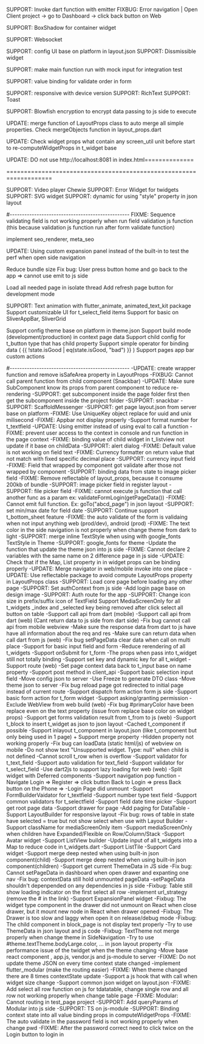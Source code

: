 SUPPORT: Invoke dart function with emitter
FIXBUG: Error navigation | Open Client project -> go to Dashboard -> click back button on Web

SUPPORT: BoxShadow for container widget

SUPPORT: Websocket

SUPPORT: config UI base on platform in layout.json
SUPPORT: Dissmissible widget

SUPPORT: make main function run with mock input for integration test

SUPPORT: value binding for validate order in form

SUPPORT: responsive with device version
SUPPORT: RichText
SUPPORT: Toast

SUPPORT: Blowfish encryption to encrypt data passing to js side to execute

UPDATE: merge function of LayoutProps class to auto merge all simple properties. Check mergeObjects function in layout_props.dart

UPDATE: Check widget props what contain any screen_util unit before start to re-computeWidgetProps in t_widget base

UPDATE: DO not use http://localhost:8081 in index.html==============

<!--
    <script src="http://localhost:8081/vendors.js" defer></script>
    <script src="http://localhost:8081/app.js" defer></script>
-->

===================================================================

SUPPORT: Video player Chewie
SUPPORT: Error Widget for twidgets
SUPPORT: SVG widget
SUPPORT: dynamic for using "style" property in json layout

#-------------------------------------------------
FIXME: Sequence validating field is not working properly when run field validation js function
(this because validation js function run after form validate function)

implement seo_renderer, meta_seo

UPDATE: Using custom expansion panel instead of the built-in to test the perf when open side navigation

Reduce bundle size
Fix bug: User press button home and go back to the app => cannot use emit to js side

Load all needed page in isolate thread
Add refresh page button for development mode

SUPPORT: Text animation with flutter_animate, animated_text_kit package
Support customizable UI for t_select_field items
Support for basic on SliverAppBar, SliverGrid

Support config theme base on platform in theme.json
Support build mode (development/production) in context page data
Support child config for t_button type that has child property
Support simple operator for binding data ( {{ !state.isGood | eq(state.isGood, "bad") }} )
Support pages app bar custom actions

#-------------------------------------------------
-UPDATE: create wrapper function and remove isSafeArea property in LayoutProps
-FIXBUG: Cannot call parent function from child component (Snackbar)
-UPDATE: Make sure SubComponent know its props from parent component to reduce re-rendering
-SUPPORT: get subcomponent inside the page folder first then get the subcomponent inside the project folder
-SUPPORT: snackbar
-SUPPORT: ScaffoldMessenger
-SUPPORT: get page layout.json from server base on platform
-FIXME: Use UniqueKey object replace for uuid and unix milisecond
-FIXME: Appbar not display properly
-Support format number for t_textfield
-UPDATE: Using emitter instead of using eval to call a function
-FIXME: prevent user access to the context in console and run function in the page context
-FIXME: binding value of child widget in t_listview not update if it base on childData
-SUPPORT: alert dialog
-FIXME: Default value is not working on field text
-FIXME: Currency formatter on return value that not match with fixed specific decimal place
-SUPPORT: currency input field
-FIXME: Field that wrapped by component got validate after those not wrapped by component
-SUPPORT: binding data from state to image picker field
-FIXME: Remove reflectable of layout_props, because it consume 200kb of bundle
-SUPPORT: image picker field in register layout
-SUPPORT: file picker field
-FIXME: cannot execute js function that call another func as a param ex: validateFormLogin(getPageData())
-FIXME: Cannot emit full function. Ex: goTo("abcd_page") in json layout
-SUPPORT: set min/max date for field date
-SUPPORT: Continue support t_bottom_sheet feature
-FIXME: the auto validate of the form is validaing when not input anything web (prod/dev), android (prod)
-FIXME: The text color in the side navigation is not properly when change theme from dark to light
-SUPPORT: merge inline TextStyle when using with google_fonts TextStyle in Theme
-SUPPORT: google_fonts for theme
-Update the function that update the theme json into js side
-FIXME: Cannot declare 2 variables with the same name on 2 difference page in js side
-UPDATE: Check that if the Map, List property in in widget props can be binding properly
-UPDATE: Merge navigator in web/mobile invoke into one place
-UPDATE: Use reflectable package to avoid compute LayoutProps property in LayoutProps class
-SUPPORT: Load core page before loading any other page
-SUPPORT: Set authContext from js side
-Add login page base on design image
-SUPPORT: Auth route for the app
-SUPPORT: Change icon size in prefix/suffix icon of TextField
Support MediaScreenOnly for all t_widgets
\_index and \_selected key being removed after click select all button on table
-Support call api from dart (mobile)
-Support call api from dart (web) (Cant return data to js side from dart side)
-Fix bug cannot call api from mobile webview
-Make sure the response data from dart to js have have all information about the req and res
-Make sure can return data when call dart from js (web)
-Fix bug setPageData clear data when call on multi place
-Support for basic input field and form
-Reduce rerendering of all t_widgets
-Support onSubmit for t_form
-The props when pass into t_widget still not totally binding
-Support set key and dynamic key for all t_widget
-Support route (web)
-Set page context data back to t_input base on name property
-Support post method in client_api
-Support basic selection input field
-Move config json to server
-Use Freeze to generate DTO class
-Move theme json to server
-Fix bug reload page got redirected to initial page instead of current route
-Support dispatch form action form js side
-Support basic form action for t_form widget
-Support asking/granting permission
-Exclude WebView from web build (web)
-Fix bug #primaryColor have been replace even on the text property (issue from replace base color on widget props)
-Support get forms validation result from t_from to js (web)
-Support t_block to insert t_widget as json to json layout
-Cached t_component if possible
-Support inlayout t_component in layout.json (like t_component but only being used in 1 page) + Support merge property
-Hidden property not working properly
-Fix bug can loadData (static html/js) of webview on mobile
-Do not show text "Unsupported widget. Type: null" when child is not defined
-Cannot scroll t_row when is overflow
-Support validator for t_text_field
-Support auto validation for text_field
-Support validator for t_select_field
-Use dart2js to support lazy loading for web (web)
-Split widget with Deferred components
-Support navigation pop function
-Navigate Login => Register => click button Back to Login => press Back button on the Phone => -Login Page did unmount
-Support FormBuilderVaidator for t_textfield
-Support number type text field
-Support common validators for t_selectfield
-Support field date time picker
-Support get root page data
-Support drawer for page
-Add paging for DataTable
-Support LayoutBuilder for responsive layout
-Fix bug: rows of table in state have selected = true but not show select when use with Layout Builder
-Support className for mediaScreenOnly item
-Support mediaScreenOnly when children have Expanded/Flexible on Row/Column/Stack
-Support Avatar widget
-Support ListView builder
-Update input of all t_widgets into a Map to reduce code in t_widgets.dart
-Support ListTile
-Support Card widget
-Support merge deep nested when using built-in json component(child)
-Support merge deep nested when using built-in json component(children)
-Support get current ThemeData in JS side
-Fix bug: Cannot setPageData in dashboard when open drawer and expanting one nav
-Fix bug: contextData still hold unmounted pageData
-setPageData shouldn't depenpended on any dependencies in js side
-Fixbug: Table still show loading indicator on the first select all row
-implement url_strategy (remove the # in the link)
-Support ExpansionPanel widget
-Fixbug: The widget type component in the drawer did not unmount on React when close drawer, but it mount new node in React when drawer opened
-Fixbug: The Drawer is too slow and laggy when open it on release/debug mode
-Fixbug: The child component in block_page is not display text properly
-Try to use ThemeData in json layout and js code
-Fixbug: TextTheme not merge properly when change theme in SideNavigation
-Try to use #theme.textTheme.bodyLarge.color, ... in json layout property
-Fix performance issue of the twidget when the theme changing
-Move base react component , app.js, vendor.js and js-module to server
-FIXME: Do not update theme JSON on every time context state changed
-implement flutter_modular (make the routing easier)
-FIXME: When theme changed there are 8 times contextState update
-Support a js hook that with call when widget size change
-Support common json widget on layout.json
-FIXME: Add select all row function on js for tdatatable, change single row and all row not working properly when change table page
-FIXME: Modular: Cannot routing in test_page project
-SUPPORT: Add queryParams of Modular into js side
-SUPPORT: TS on js-module
-SUPPORT: Binding context state into all value binding props in computeWidgetProps
-FIXME: The auto validate in the password field is not working properly when change pwd
-FIXME: After the password correct need to click twice on the Login button to login in
